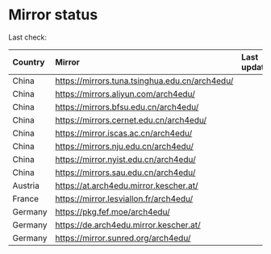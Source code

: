 <script src="./time.js"></script>
# Mirror status
Last check: <script type="text/javascript">localize(1705868332.655175);</script>

|Country|Mirror|Last update|
|:------|:-----|:----------|
|China|https://mirrors.tuna.tsinghua.edu.cn/arch4edu/|<script type="text/javascript">localize(1705862048);</script>|
|China|https://mirrors.aliyun.com/arch4edu/|<script type="text/javascript">localize(1705819047);</script>|
|China|https://mirrors.bfsu.edu.cn/arch4edu/|<script type="text/javascript">localize(1705819047);</script>|
|China|https://mirrors.cernet.edu.cn/arch4edu/|<script type="text/javascript">localize(1705862048);</script>|
|China|https://mirror.iscas.ac.cn/arch4edu/|<script type="text/javascript">localize(1705819047);</script>|
|China|https://mirrors.nju.edu.cn/arch4edu/|<script type="text/javascript">localize(1705775530);</script>|
|China|https://mirror.nyist.edu.cn/arch4edu/|<script type="text/javascript">localize(1705862048);</script>|
|China|https://mirrors.sau.edu.cn/arch4edu/|<script type="text/javascript">localize(1705819047);</script>|
|Austria|https://at.arch4edu.mirror.kescher.at/|<script type="text/javascript">localize(1705862048);</script>|
|France|https://mirror.lesviallon.fr/arch4edu/|<script type="text/javascript">localize(1705862048);</script>|
|Germany|https://pkg.fef.moe/arch4edu/|<script type="text/javascript">localize(1705862048);</script>|
|Germany|https://de.arch4edu.mirror.kescher.at/|<script type="text/javascript">localize(1705862048);</script>|
|Germany|https://mirror.sunred.org/arch4edu/|<script type="text/javascript">localize(1705862048);</script>|

<script src="./tablefilter/tablefilter.js"></script>
<script src="./table.js"></script>